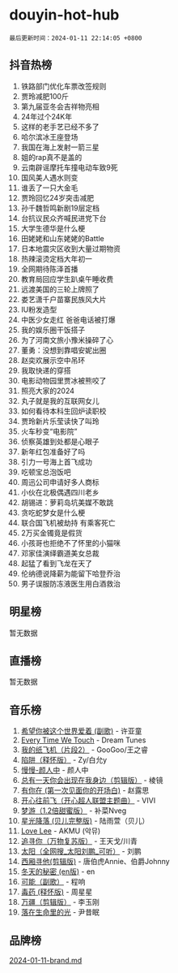 # douyin-hot-hub

`最后更新时间：2024-01-11 22:14:05 +0800`

## 抖音热榜

1. 铁路部门优化车票改签规则
1. 贾玲减肥100斤
1. 第九届亚冬会吉祥物亮相
1. 24年过个24K年
1. 这样的老手艺已经不多了
1. 哈尔滨冰王座登场
1. 我国在海上发射一箭三星
1. 姐的rap真不是盖的
1. 云南辟谣摩托车撞电动车致9死
1. 国风美人遇水则变
1. 谁丢了一只大金毛
1. 贾玲回忆24岁突击减肥
1. 孙千魏哲鸣新剧19层定档
1. 台抗议民众齐喊民进党下台
1. 大学生德华是什么梗
1. 田姥姥和山东姥姥的Battle
1. 日本地震灾区收到大量过期物资
1. 热辣滚烫定档大年初一
1. 全网期待陈泽首播
1. 教育局回应学生趴桌午睡收费
1. 远渡美国的三轮上牌照了
1. 娄艺潇千户苗寨民族风大片
1. IU粉发造型
1. 中医少女走红 爸爸电话被打爆
1. 我的娱乐圈干饭搭子
1. 为了河南文旅小豫米操碎了心
1. 董勇：没想到靠唱安妮出圈
1. 赵奕欢展示空中吊环
1. 我取快递的穿搭
1. 电影动物园里贾冰被熊咬了
1. 照亮大家的2024
1. 丸子就是我的互联网女儿
1. 如何看待本科生回炉读职校
1. 贾玲新片乐莹读快了叫玲
1. 火车秒变“电影院”
1. 侦察英雄到处都是心眼子
1. 新年红包准备好了吗
1. 引力一号海上首飞成功
1. 吃顿宝总泡饭吧
1. 周迅公司申请好多人商标
1. 小伙在北极偶遇四川老乡
1. 胡锡进：萝莉岛坑美媒不敢跳
1. 贪吃蛇梦女是什么梗
1. 联合国飞机被劫持 有乘客死亡
1. 2万买金镯竟是假货
1. 小孩哥也拒绝不了怀里的小猫咪
1. 邓家佳演绎霸道美女总裁
1. 起猛了看到飞龙在天了
1. 伦纳德说降薪为能留下哈登乔治
1. 男子误服防冻液医生用白酒救治

## 明星榜

暂无数据

## 直播榜

暂无数据

## 音乐榜

1. [希望你被这个世界爱着 (副歌)](https://sf6-cdn-tos.douyinstatic.com/obj/tos-cn-ve-2774/oUHCmWQfZlE3QQBKBeD8rCFLpJzPgCpImhsxMt) - 许亚童
1. [Every Time We Touch](https://sf86-cdn-tos.douyinstatic.com/obj/tos-cn-ve-2774/ogN6lUKQeBBfEVhIOMikG1CcJjugxk1tztZyhP) - Dream Tunes
1. [我的纸飞机（片段2）](https://sf86-cdn-tos.douyinstatic.com/obj/tos-cn-ve-2774/oM2ZrKcg2CD5AeRB2gkeXOFB1IxAGJdZPazYHf) - GooGoo/王之睿
1. [陷阱（释怀版）](https://sf6-cdn-tos.douyinstatic.com/obj/tos-cn-ve-2774/oE8C21LeZrzKLDFfQYgMzx4GAIHageG5IzayY7) - Zy/白允y
1. [慢慢-颜人中](https://sf3-cdn-tos.douyinstatic.com/obj/tos-cn-ve-2774/ocjHNfBXdBxQNC8ZGAeoLMFTUgtBg8bkExunDC) - 颜人中
1. [总有一天你会出现在我身边（剪辑版）](https://sf3-cdn-tos.douyinstatic.com/obj/tos-cn-ve-2774/oMLsHwhWW7CYoAhoWB9EXUQIzNBsfAJxpAoxCU) - 棱镜
1. [有你在 (第一次见面你的开场白)](https://sf86-cdn-tos.douyinstatic.com/obj/tos-cn-ve-2774/oAthrQ3ClJBfI57uBoFEgNDYtNCZ0TSYQQfxQ0) - 赵露思
1. [开心往前飞（开心超人联盟主题曲）](https://sf86-cdn-tos.douyinstatic.com/obj/tos-cn-ve-2774/9d8fb7c82cf1421fb93a9fe925275e0a) - VIVI
1. [梦游（1.2倍甜蜜版）](https://sf86-cdn-tos.douyinstatic.com/obj/tos-cn-ve-2774/o4gyAUm8hwufoEABmwVIiQtHsFuGzAEEWtNMzo) - 补菜Nveg
1. [星光降落 (贝儿完整版)](https://sf3-cdn-tos.douyinstatic.com/obj/tos-cn-ve-2774/okwB9hAwyAtsFFkFBzAX1hOOfQuIoMNs0W2Mwr) - 陆雨萱（贝儿）
1. [Love Lee](https://sf6-cdn-tos.douyinstatic.com/obj/tos-cn-ve-2774/o05GbkJGbCBTdDnMtB0fwOYgkeZp23vrWQDQBS) - AKMU (악뮤)
1. [追寻你（万物复苏版）](https://sf86-cdn-tos.douyinstatic.com/obj/tos-cn-ve-2774/oYeAZJsbjIDit9APmBg8u6uDUQnHmoCf3gbo74) - 王天戈/川青
1. [太阳（全网搜_太阳刘鹏_可听）](https://sf3-cdn-tos.douyinstatic.com/obj/tos-cn-ve-2774/ogWbyIQnlBFImVbeDocRdCIYtBHlbJXgfZMvgz) - 刘鹏
1. [西厢寻他(剪辑版)](https://sf3-cdn-tos.douyinstatic.com/obj/tos-cn-ve-2774/oUsAVfAQKlRNxEv5qxvIB8o5qmIWUcXbzJKJhw) - 唐伯虎Annie、伯爵Johnny
1. [冬天的秘密 (en版)](https://sf86-cdn-tos.douyinstatic.com/obj/tos-cn-ve-2774/okIuMHDdzyf3FjGK4Lphe1vfHcQaPIHAg0Z4CR) - en
1. [可能（副歌）](https://sf86-cdn-tos.douyinstatic.com/obj/tos-cn-ve-2774/cde1731888894259b333569393c2fb51) - 程响
1. [毒药 (释怀版)](https://sf86-cdn-tos.douyinstatic.com/obj/tos-cn-ve-2774/oYILMEAzspdZBIzy4frJNB8ZHPHWAhiwowd4Ad) - 周星星
1. [万疆（剪辑版）](https://sf3-cdn-tos.douyinstatic.com/obj/tos-cn-ve-2774/ooG7oVgFlDTelKCjCsTTobQvbdtj1BBQXnfZd8) - 李玉刚
1. [落在生命里的光](https://sf86-cdn-tos.douyinstatic.com/obj/tos-cn-ve-2774/d9ffa8c090124ea58bb10df9b510c01d) - 尹昔眠

## 品牌榜

[2024-01-11-brand.md](2024-01-11-brand.md)
